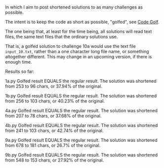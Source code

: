 In which I aim to post shortened solutions to as many challenges as possible.

The intent is to keep the code as short as possible, "golfed", see [Code Golf](https://en.wikipedia.org/wiki/Code_golf).

The one being that, at least for the time being, all solutions will read text files, the same text files that the ordinary solutions use.

That is, a golfed solution to challenge 10a would use the text file `input_10.txt`, rather than a one character long file name, or something altogether different. This may change in an upcoming version, if there is enough time.

Results so far:

1a.py
Golfed result EQUALS the regular result. The solution was shortened from 253 to 96 chars, or 37.94% of the original.

1b.py
Golfed result EQUALS the regular result. The solution was shortened from 256 to 103 chars, or 40.23% of the original.

4a.py
Golfed result EQUALS the regular result. The solution was shortened from 207 to 78 chars, or 37.68% of the original.

4b.py
Golfed result EQUALS the regular result. The solution was shortened from 241 to 103 chars, or 42.74% of the original.

9a.py
Golfed result EQUALS the regular result. The solution was shortened from 678 to 181 chars, or 26.7% of the original.

9b.py
Golfed result EQUALS the regular result. The solution was shortened from 548 to 153 chars, or 27.92% of the original.